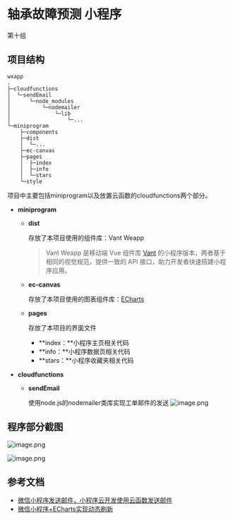 # 轴承故障预测 小程序
第十组

## 项目结构

```
wxapp
.
├─cloudfunctions
│  └─sendEmail
│      └─node_modules
│          └─nodemailer
│              └─lib
│                  └─...
└─miniprogram
    ├─components
    ├─dist
    │  └─...
    ├─ec-canvas
    ├─pages
    │  ├─index
    │  ├─info
    │  └─stars
    └─style
```



项目中主要包括miniprogram以及放置云函数的cloudfunctions两个部分。

+ **miniprogram**

  + **dist**

    存放了本项目使用的组件库：Vant Weapp

    > Vant Weapp 是移动端 Vue 组件库 [Vant](https://github.com/youzan/vant) 的小程序版本，两者基于相同的视觉规范，提供一致的 API 接口，助力开发者快速搭建小程序应用。

  + **ec-canvas**

    存放了本项目使用的图表组件库：[ECharts](https://github.com/ecomfe/echarts-for-weixin)

  + **pages**

    存放了本项目的界面文件

    + **index：**小程序主页相关代码
    + **info：**小程序数据页相关代码
    + **stars：**小程序收藏夹相关代码

+ **cloudfunctions**

  + **sendEmail**

    使用node.js的nodemailer类库实现工单邮件的发送
    ![image.png](https://i.loli.net/2020/05/12/Ke6cfBLJHQGIUlu.png)

## 程序部分截图
![image.png](https://i.loli.net/2020/05/12/KVpCGmLEvlRSoBu.png)

![image.png](https://i.loli.net/2020/05/12/mCWFeSU1XEV6KBJ.png)



## 参考文档

+ [微信小程序发送邮件，小程序云开发使用云函数发送邮件](https://cloud.tencent.com/developer/article/1481793)
+ [微信小程序+ECharts实现动态刷新](https://blog.csdn.net/qq_40760584/article/details/80512920)

